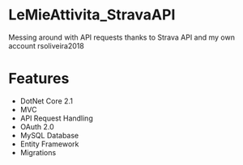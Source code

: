 # LeMieAttivita_StravaAPI
Messing around with API requests thanks to Strava API and my own account rsoliveira2018

# Features
- DotNet Core 2.1
- MVC
- API Request Handling
- OAuth 2.0
- MySQL Database
- Entity Framework
- Migrations
